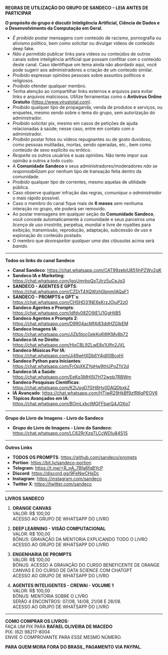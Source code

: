 **REGRAS DE UTILIZAÇÃO DO GRUPO DE SANDECO – LEIA ANTES DE PARTICIPAR**

**O propósito do grupo é discutir Inteligência Artificial, Ciência de Dados e o Desenvolvimento da Computação em Geral.**

- *É proibido* postar mensagens com conteúdo de racismo, pornografia ou ativismo político, bem como solicitar ou divulgar vídeos de conteúdo deep fake.  
- *Não é permitido* publicar links para vídeos ou conteúdos de outros canais sobre inteligência artificial que possam conflitar com o conteúdo deste canal. Caso identifique um tema ainda não abordado aqui, você pode sugerir aos administradores a criação de um conteúdo similar.  
- *Proibido* expressar opiniões pessoais sobre assuntos políticos e religiosos.  
- *Proibido* ofender qualquer membro.  
- Tenha atenção ao compartilhar links externos e arquivos para evitar links e arquivos maliciosos. Utilize ferramentas como o **Antivírus Online Gratuito** (https://www.virustotal.com).  
- *Proibido* qualquer tipo de propaganda, venda de produtos e serviços, ou enquetes, mesmo sendo sobre o tema do grupo, sem autorização do administrador.  
- *Proibido* solicitar pix, mesmo em casos de petições de ajuda relacionadas à saúde; nesse caso, entre em contato com o administrador.  
- *Proibido* postar fotos ou vídeos repugnantes ou de gosto duvidoso, como pessoas mutiladas, mortas, sendo operadas, etc., bem como conteúdo de sexo explícito ou erótico.  
- *Respeite* os outros usuários e suas opiniões. Não tente impor sua opinião a outros a todo custo.  
- A **Comunidade Sandeco** e seus administradores/moderadores *não se responsabilizam* por nenhum tipo de transação feita dentro da comunidade.  
- *Proibido* qualquer tipo de correntes, mesmo aquelas de utilidade pública.  
- Caso observe qualquer infração das regras, *comunique o administrador* o mais rápido possível.  
- Caso o membro do canal fique mais de **6 meses** sem nenhuma interação no grupo, ele poderá ser removido.  
- Ao postar mensagens em qualquer seção da **Comunidade Sandeco**, você concede automaticamente à comunidade e seus parceiros uma *licença de uso irrestrita*, perpétua, mundial e livre de royalties para exibição, transmissão, reprodução, adaptação, subcessão de uso e exploração do conteúdo postado.  
- O membro que *desrespeitar qualquer uma das cláusulas* acima será *banido*.

---

**Todos os links do canal Sandeco**

- **Canal Sandeco**: https://chat.whatsapp.com/CAT99zebiU851jhPZWv2gK  
- **Sandeco IA e Marketing**: https://chat.whatsapp.com/IgoUmrboQxTJtrz5uCeJq3  
- **SANDECO - AGENTES E GPTS**: https://chat.whatsapp.com/CZDrT4XQWzhGbnmilAQaF1  
- **SANDECO - PROMPTS e GPT´s**: https://chat.whatsapp.com/CHSHD31NE6sKrzJOjuP2z0  
- **Sandeco Agentes e Prompts**: https://chat.whatsapp.com/Idfdy08ZO9iE1J1GgHliB5  
- **Sandeco Agentes e Prompts 2**: https://chat.whatsapp.com/D9R04acMf4i83ddHZGIkEM  
- **Sandeco Imagens IA**: https://chat.whatsapp.com/JiZb5tocGekKo6WKMv8b72  
- **Sandeco IA no Direito**: https://chat.whatsapp.com/HixCBL9ZLwE8s1Ulfn2JVL  
- **Sandeco Músicas Por IA**: https://chat.whatsapp.com/Ji49wHXDb6Y4jdIl0BcoHi  
- **Sandeco Python para Iniciantes**: https://chat.whatsapp.com/FrOpXKZYqHw9thUPoZ1V2d  
- **Sandeco IA a Saúde**: https://chat.whatsapp.com/EeKq3MHI5I7H72wpb7RBWm  
- **Sandeco Pesquisas Científicas**: https://chat.whatsapp.com/K2lJsgD7GH8Hv0DAQDbxkZ  
- **IA Avançado**: https://chat.whatsapp.com/HTIwR29HkBf9zfR6qPEOV6  
- **Tópicos Avançados em IA**: https://chat.whatsapp.com/BOmLxbctMGFFbarQ4JOXq7  

---

**Grupo do Livro de Imagens - Livro do Sandeco**

- **Grupo do Livro de Imagens - Livro do Sandeco**: https://chat.whatsapp.com/LC62RrXzpTLCcWDIu84S1S

---

**Outros Links**

- **TODOS OS PROMPTS**: https://github.com/sandeco/prompts  
- **Portion**: https://bit.ly/sandeco-portion  
- **Telegram**: https://t.me/+R_nA_78fa6fqBYcP  
- **Discord**: https://discord.gg/9FeNwCHsDc  
- **Instagram**: https://instagram.com/sandeco  
- **Twitter X**: https://twitter.com/sandeco  

---

**LIVROS SANDECO**

1. **ORANGE CANVAS**  
   VALOR: R$ 100,00  
   ACESSO AO GRUPO DE WHATSAPP DO LIVRO  

2. **DEEP LEARNING - VISÃO COMPUTACIONAL**  
   VALOR: R$ 100,00  
   BÔNUS: GRAVAÇÃO DA MENTORIA EXPLICANDO TODO O LIVRO  
   ACESSO AO GRUPO DE WHATSAPP DO LIVRO  

3. **ENGENHARIA DE PROMPTS**  
   VALOR: R$ 100,00  
   BÔNUS: ACESSO A GRAVAÇÃO DO CURSO BENEFICENTE DE ORANGE CANVAS E DO CURSO DE DATA SCIENCE COM CHATGPT  
   ACESSO AO GRUPO DE WHATSAPP DO LIVRO  

4. **AGENTES INTELIGENTES - CREWAI - VOLUME 1**  
   VALOR: R$ 100,00  
   BÔNUS: MENTORIA SOBRE O LIVRO  
   SERÃO 4 ENCONTROS: 07/08, 14/08, 21/08 E 28/08.  
   ACESSO AO GRUPO DE WHATSAPP DO LIVRO  

---

**COMO COMPRAR OS LIVROS:**  
FAÇA UM PIX PARA **RAFAEL OLIVEIRA DE MACEDO**  
PIX: (62) 98217-8004  
ENVIE O COMPROVANTE PARA ESSE MESMO NÚMERO.

**PARA QUEM MORA FORA DO BRASIL, PAGAMENTO VIA PAYPAL**.
